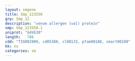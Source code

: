 ```yaml
---
layout: smgene
title: Smp_123550
grp: Smp_12
description: "venom allergen (val) protein"
smp: Smp_123550.1
uniprot: "G4VG30"
length:   786
cdd: "TIGR02909, cd05380, cl00133, pfam00188, smart00198"
kk: ns
categories: sm
---
```

